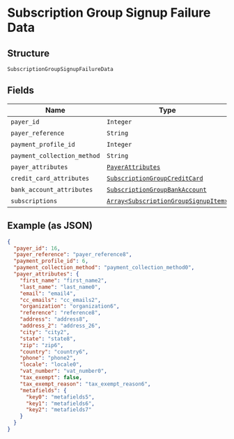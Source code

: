 
# Subscription Group Signup Failure Data

## Structure

`SubscriptionGroupSignupFailureData`

## Fields

| Name | Type | Tags | Description |
|  --- | --- | --- | --- |
| `payer_id` | `Integer` | Optional | - |
| `payer_reference` | `String` | Optional | - |
| `payment_profile_id` | `Integer` | Optional | - |
| `payment_collection_method` | `String` | Optional | - |
| `payer_attributes` | [`PayerAttributes`](../../doc/models/payer-attributes.md) | Optional | - |
| `credit_card_attributes` | [`SubscriptionGroupCreditCard`](../../doc/models/subscription-group-credit-card.md) | Optional | - |
| `bank_account_attributes` | [`SubscriptionGroupBankAccount`](../../doc/models/subscription-group-bank-account.md) | Optional | - |
| `subscriptions` | [`Array<SubscriptionGroupSignupItem>`](../../doc/models/subscription-group-signup-item.md) | Optional | - |

## Example (as JSON)

```json
{
  "payer_id": 16,
  "payer_reference": "payer_reference8",
  "payment_profile_id": 6,
  "payment_collection_method": "payment_collection_method0",
  "payer_attributes": {
    "first_name": "first_name2",
    "last_name": "last_name0",
    "email": "email4",
    "cc_emails": "cc_emails2",
    "organization": "organization6",
    "reference": "reference8",
    "address": "address8",
    "address_2": "address_26",
    "city": "city2",
    "state": "state8",
    "zip": "zip6",
    "country": "country6",
    "phone": "phone2",
    "locale": "locale0",
    "vat_number": "vat_number0",
    "tax_exempt": false,
    "tax_exempt_reason": "tax_exempt_reason6",
    "metafields": {
      "key0": "metafields5",
      "key1": "metafields6",
      "key2": "metafields7"
    }
  }
}
```

